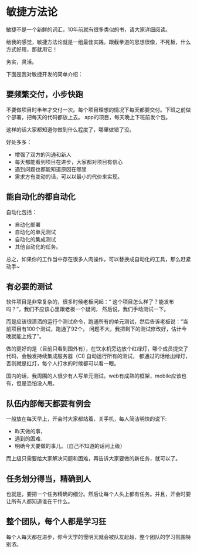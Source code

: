 # 敏捷方法论

敏捷不是一个新鲜的词汇，10年前就有很多类似的书，请大家详细阅读。

给我的感觉，敏捷方法论就是一组最佳实践。跟截拳道的思想很像，不死板，什么方式好用，那就用它！

务实，灵活。

下面是我对敏捷开发的简单介绍：

## 要频繁交付，小步快跑

不要做项目时半年才交付一次。每个项目理想的情况下每天都要交付。下班之前做个部署，把每天的代码都放上去。
app的项目，每天晚上下班前发个包。

这样的话大家都知道你做到什么程度了，哪里做错了没。

好处多多：

- 增强了双方的沟通和新人
- 每天都能看到项目在进步，大家都对项目有信心
- 遇到问题也都能知道原因在哪里
- 需求方有变动的话，可以以最小的代价来实现。

## 能自动化的都自动化

自动化包括：

- 自动化部署
- 自动化的单元测试
- 自动化的集成测试
- 其他自动化的任务。

总之，如果你的工作当中存在很多人肉操作，可以替换成自动化的工具，那么赶紧动手~

## 有必要的测试

软件项目是非常复杂的，很多时候老板问起：“ 这个项目怎么样了？能发布吗？”，我们不应该心里跟老板一个疑问，
然后说，我们手动测试一下。

而是应该很潇洒的运行个测试命令，跑通所有的单元测试，然后告诉老板说：“当前项目有100个测试，跑通了92个，
问题不大，我把剩下的测试修改好，估计今晚就能上线了”。

做的更好的是（目前只看到国外有），在饮水机旁边放个红绿灯，哪个成员提交了代码，会触发持续集成服务器（CI) 自动运行所有的测试，
都通过的话给出绿灯，否则就是红灯，每个人打水的时候都可以看一眼。

国内的话，我周围的人很少有人写单元测试。web有成熟的框架，mobile应该也有，但是恐怕没人用。

## 队伍内部每天都要有例会

一般放在每天早上，开会时大家都站着，关手机，每人简洁明快的说下:

- 昨天做的事，
- 遇到的困难.
- 明确今天要做的事儿。（自己不知道的话问上级）

而上级只需要给大家解决问题和困难，再告诉大家要做的新任务，就可以了。

## 任务划分得当，精确到人

也就是，要把一个任务精确的细分。然后让每个人头上都有任务。并且，开会时要让所有人都知道谁在干什么。

## 整个团队，每个人都是学习狂

每个人每天都在进步，你今天学的慢明天就会被队友赶超，整个团队的学习氛围特别浓。
